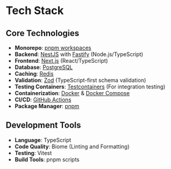 # Tech Stack

## Core Technologies

- **Monorepo**: [pnpm workspaces](https://pnpm.io/workspaces)
- **Backend**: [NestJS](https://nestjs.com/) with [Fastify](https://fastify.io/) (Node.js/TypeScript)
- **Frontend**: [Next.js](https://nextjs.org/) (React/TypeScript)
- **Database**: [PostgreSQL](https://www.postgresql.org/)
- **Caching**: [Redis](https://redis.io/)
- **Validation**: [Zod](https://zod.dev/) (TypeScript-first schema validation)
- **Testing Containers**: [Testcontainers](https://testcontainers.com/) (For integration testing)
- **Containerization**: [Docker](https://www.docker.com/) & [Docker Compose](https://docs.docker.com/compose/)
- **CI/CD**: [GitHub Actions](https://github.com/features/actions)
- **Package Manager**: [pnpm](https://pnpm.io/)

## Development Tools

- **Language**: TypeScript
- **Code Quality**: Biome (Linting and Formatting)
- **Testing**: Vitest
- **Build Tools**: pnpm scripts
